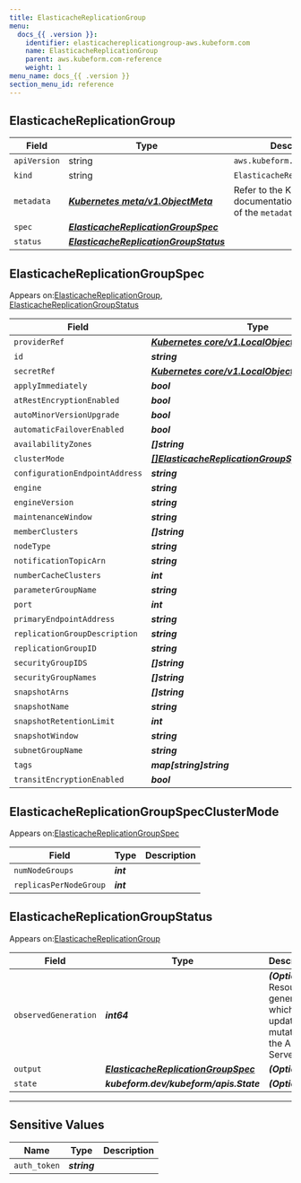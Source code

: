 ```yaml
---
title: ElasticacheReplicationGroup
menu:
  docs_{{ .version }}:
    identifier: elasticachereplicationgroup-aws.kubeform.com
    name: ElasticacheReplicationGroup
    parent: aws.kubeform.com-reference
    weight: 1
menu_name: docs_{{ .version }}
section_menu_id: reference
---
```


## ElasticacheReplicationGroup
| Field | Type | Description |
| ------ | ----- | ----------- |
| `apiVersion` | string | `aws.kubeform.com/v1alpha1` |
|    `kind` | string | `ElasticacheReplicationGroup` |
| `metadata` | ***[Kubernetes meta/v1.ObjectMeta](https://kubernetes.io/docs/reference/generated/kubernetes-api/v1.13/#objectmeta-v1-meta)***|Refer to the Kubernetes API documentation for the fields of the `metadata` field.|
| `spec` | ***[ElasticacheReplicationGroupSpec](#elasticachereplicationgroupspec)***||
| `status` | ***[ElasticacheReplicationGroupStatus](#elasticachereplicationgroupstatus)***||
## ElasticacheReplicationGroupSpec

Appears on:[ElasticacheReplicationGroup](#elasticachereplicationgroup), [ElasticacheReplicationGroupStatus](#elasticachereplicationgroupstatus)

| Field | Type | Description |
| ------ | ----- | ----------- |
| `providerRef` | ***[Kubernetes core/v1.LocalObjectReference](https://kubernetes.io/docs/reference/generated/kubernetes-api/v1.13/#localobjectreference-v1-core)***||
| `id` | ***string***||
| `secretRef` | ***[Kubernetes core/v1.LocalObjectReference](https://kubernetes.io/docs/reference/generated/kubernetes-api/v1.13/#localobjectreference-v1-core)***||
| `applyImmediately` | ***bool***| ***(Optional)*** |
| `atRestEncryptionEnabled` | ***bool***| ***(Optional)*** |
| `autoMinorVersionUpgrade` | ***bool***| ***(Optional)*** |
| `automaticFailoverEnabled` | ***bool***| ***(Optional)*** |
| `availabilityZones` | ***[]string***| ***(Optional)*** |
| `clusterMode` | ***[[]ElasticacheReplicationGroupSpecClusterMode](#elasticachereplicationgroupspecclustermode)***| ***(Optional)*** |
| `configurationEndpointAddress` | ***string***| ***(Optional)*** |
| `engine` | ***string***| ***(Optional)*** |
| `engineVersion` | ***string***| ***(Optional)*** |
| `maintenanceWindow` | ***string***| ***(Optional)*** |
| `memberClusters` | ***[]string***| ***(Optional)*** |
| `nodeType` | ***string***| ***(Optional)*** |
| `notificationTopicArn` | ***string***| ***(Optional)*** |
| `numberCacheClusters` | ***int***| ***(Optional)*** |
| `parameterGroupName` | ***string***| ***(Optional)*** |
| `port` | ***int***| ***(Optional)*** |
| `primaryEndpointAddress` | ***string***| ***(Optional)*** |
| `replicationGroupDescription` | ***string***||
| `replicationGroupID` | ***string***||
| `securityGroupIDS` | ***[]string***| ***(Optional)*** |
| `securityGroupNames` | ***[]string***| ***(Optional)*** |
| `snapshotArns` | ***[]string***| ***(Optional)*** |
| `snapshotName` | ***string***| ***(Optional)*** |
| `snapshotRetentionLimit` | ***int***| ***(Optional)*** |
| `snapshotWindow` | ***string***| ***(Optional)*** |
| `subnetGroupName` | ***string***| ***(Optional)*** |
| `tags` | ***map[string]string***| ***(Optional)*** |
| `transitEncryptionEnabled` | ***bool***| ***(Optional)*** |
## ElasticacheReplicationGroupSpecClusterMode

Appears on:[ElasticacheReplicationGroupSpec](#elasticachereplicationgroupspec)

| Field | Type | Description |
| ------ | ----- | ----------- |
| `numNodeGroups` | ***int***||
| `replicasPerNodeGroup` | ***int***||
## ElasticacheReplicationGroupStatus

Appears on:[ElasticacheReplicationGroup](#elasticachereplicationgroup)

| Field | Type | Description |
| ------ | ----- | ----------- |
| `observedGeneration` | ***int64***| ***(Optional)*** Resource generation, which is updated on mutation by the API Server.|
| `output` | ***[ElasticacheReplicationGroupSpec](#elasticachereplicationgroupspec)***| ***(Optional)*** |
| `state` | ***kubeform.dev/kubeform/apis.State***| ***(Optional)*** |
---
## Sensitive Values
| Name | Type | Description |
|------|------|-------------|
| `auth_token` | ***string*** ||
